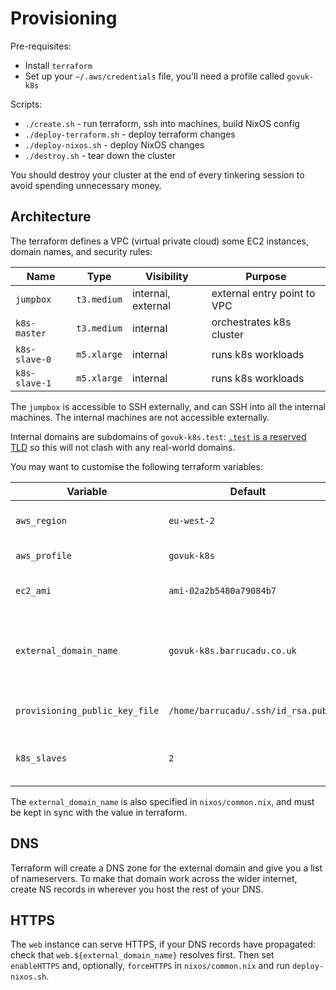 Provisioning
============

Pre-requisites:

- Install `terraform`
- Set up your `~/.aws/credentials` file, you'll need a profile called `govuk-k8s`

Scripts:

- `./create.sh` - run terraform, ssh into machines, build NixOS config
- `./deploy-terraform.sh` - deploy terraform changes
- `./deploy-nixos.sh` - deploy NixOS changes
- `./destroy.sh` - tear down the cluster

You should destroy your cluster at the end of every tinkering session
to avoid spending unnecessary money.


Architecture
------------

The terraform defines a VPC (virtual private cloud) some EC2
instances, domain names, and security rules:

| Name          | Type        | Visibility         | Purpose                        |
| ------------- | ----------- | ------------------ | ------------------------------ |
| `jumpbox`     | `t3.medium` | internal, external | external entry point to VPC    |
| `k8s-master`  | `t3.medium` | internal           | orchestrates k8s cluster       |
| `k8s-slave-0` | `m5.xlarge` | internal           | runs k8s workloads             |
| `k8s-slave-1` | `m5.xlarge` | internal           | runs k8s workloads             |

The `jumpbox` is accessible to SSH externally, and can SSH into all
the internal machines.  The internal machines are not accessible
externally.

Internal domains are subdomains of `govuk-k8s.test`: [`.test` is a
reserved TLD][] so this will not clash with any real-world domains.

[`.test` is a reserved TLD]: https://tools.ietf.org/html/rfc2606

You may want to customise the following terraform variables:

| Variable                       | Default                           | Meaning                                              |
| ------------------------------ | --------------------------------- | ---------------------------------------------------- |
| `aws_region`                   | `eu-west-2`                       | where the infrastructure is created                  |
| `aws_profile`                  | `govuk-k8s`                       | credentials profile to use                           |
| `ec2_ami`                      | `ami-02a2b5480a79084b7`           | AMI to use (region-specific)                         |
| `external_domain_name`         | `govuk-k8s.barrucadu.co.uk`       | publicly-visible domains will be a subdomain of this |
| `provisioning_public_key_file` | `/home/barrucadu/.ssh/id_rsa.pub` | SSH public key to use for provisioning               |
| `k8s_slaves`                   | `2`                               | number of k8s-slave instances to create              |

The `external_domain_name` is also specified in `nixos/common.nix`,
and must be kept in sync with the value in terraform.


DNS
---

Terraform will create a DNS zone for the external domain and give you
a list of nameservers.  To make that domain work across the wider
internet, create NS records in wherever you host the rest of your DNS.


HTTPS
-----

The `web` instance can serve HTTPS, if your DNS records have
propagated: check that `web.${external_domain_name}` resolves first.
Then set `enableHTTPS` and, optionally, `forceHTTPS` in
`nixos/common.nix` and run `deploy-nixos.sh`.
